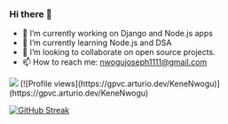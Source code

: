 ### Hi there 👋

- 🔭 I’m currently working on Django and Node.js apps
- 🌱 I’m currently learning Node.js and DSA
- 👯 I’m looking to collaborate on open source projects.
- 📫 How to reach me: [nwogujoseph1111@gmail.com](mailto:nwogujoseph1111@gmail.com)

<p>
  <img src = "https://github-readme-stats.vercel.app/api?username=KeneNwogu&show_icons=true&theme=tokyonight&line_height=27">
  [![Profile views](https://gpvc.arturio.dev/KeneNwogu)](https://gpvc.arturio.dev/KeneNwogu)
</p>

[![GitHub Streak](https://github-readme-streak-stats.herokuapp.com?user=KeneNwogu)](https://git.io/streak-stats)


